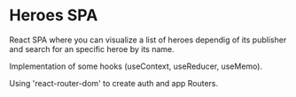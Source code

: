 # Heroes SPA

React SPA where you can visualize a list of heroes dependig of its publisher and search for an specific heroe by its name.

Implementation of some hooks (useContext, useReducer, useMemo).

Using 'react-router-dom' to create auth and app Routers.
